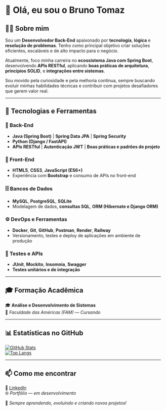 # 👋 Olá, eu sou o **Bruno Tomaz**

## 🧑‍💻 Sobre mim  
Sou um **Desenvolvedor Back-End** apaixonado por **tecnologia**, **lógica** e **resolução de problemas**. Tenho como principal objetivo criar soluções eficientes, escaláveis e de alto impacto para o negócio.  

Atualmente, foco minha carreira no **ecossistema Java com Spring Boot**, desenvolvendo **APIs RESTful**, aplicando **boas práticas de arquitetura**, **princípios SOLID**, e **integrações entre sistemas**.  

Sou movido pela curiosidade e pela melhoria contínua, sempre buscando evoluir minhas habilidades técnicas e contribuir com projetos desafiadores que gerem valor real.  

---

## 🚀 Tecnologias e Ferramentas

### 🧠 Back-End  
- **Java (Spring Boot)** | **Spring Data JPA** | **Spring Security**  
- **Python (Django / FastAPI)**  
- **APIs RESTful** | **Autenticação JWT** | **Boas práticas e padrões de projeto**

### 🎨 Front-End  
- **HTML5**, **CSS3**, **JavaScript (ES6+)**  
- Experiência com **Bootstrap** e consumo de APIs no front-end  

### 🗄️ Bancos de Dados  
- **MySQL**, **PostgreSQL**, **SQLite**  
- Modelagem de dados, **consultas SQL**, **ORM (Hibernate e Django ORM)**  

### ⚙️ DevOps e Ferramentas  
- **Docker**, **Git**, **GitHub**, **Postman**, **Render**, **Railway**  
- Versionamento, testes e deploy de aplicações em ambiente de produção  

### 🧪 Testes e APIs  
- **JUnit**, **Mockito**, **Insomnia**, **Swagger**  
- **Testes unitários e de integração**

---

## 🎓 Formação Acadêmica  
🎓 **Análise e Desenvolvimento de Sistemas**  
📍 *Faculdade das Américas (FAM) — Cursando*

---

## 📊 Estatísticas no GitHub  
[![GitHub Stats](https://github-readme-stats.vercel.app/api?username=tomazbr9&show_icons=true&theme=radical)](https://github.com/tomazbr9)  
[![Top Langs](https://github-readme-stats.vercel.app/api/top-langs/?username=tomazbr9&layout=compact&theme=radical)](https://github.com/tomazbr9)

---

## 📫 Como me encontrar  
🔗 [LinkedIn](https://www.linkedin.com/in/bruno-tomaz-5232451b2/)  
🌐 *Portfólio — em desenvolvimento*  

🚀 *Sempre aprendendo, evoluindo e criando novos projetos!*